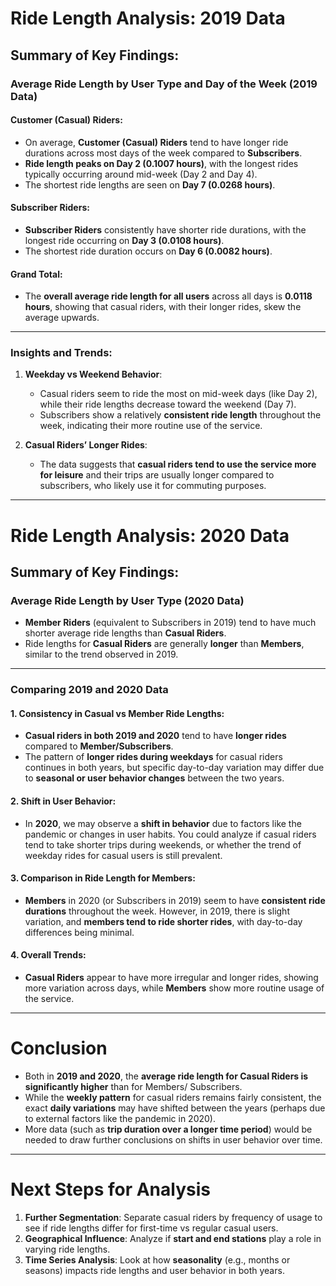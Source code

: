 # Ride Length Analysis: 2019 Data

## Summary of Key Findings:

### Average Ride Length by User Type and Day of the Week (2019 Data)

#### **Customer (Casual) Riders**:
- On average, **Customer (Casual) Riders** tend to have longer ride durations across most days of the week compared to **Subscribers**.
- **Ride length peaks on Day 2 (0.1007 hours)**, with the longest rides typically occurring around mid-week (Day 2 and Day 4).
- The shortest ride lengths are seen on **Day 7 (0.0268 hours)**.

#### **Subscriber Riders**:
- **Subscriber Riders** consistently have shorter ride durations, with the longest ride occurring on **Day 3 (0.0108 hours)**.
- The shortest ride duration occurs on **Day 6 (0.0082 hours)**.

#### **Grand Total**:
- The **overall average ride length for all users** across all days is **0.0118 hours**, showing that casual riders, with their longer rides, skew the average upwards.

---

### **Insights and Trends**:
1. **Weekday vs Weekend Behavior**:
   - Casual riders seem to ride the most on mid-week days (like Day 2), while their ride lengths decrease toward the weekend (Day 7).
   - Subscribers show a relatively **consistent ride length** throughout the week, indicating their more routine use of the service.

2. **Casual Riders’ Longer Rides**:
   - The data suggests that **casual riders tend to use the service more for leisure** and their trips are usually longer compared to subscribers, who likely use it for commuting purposes.

---

# Ride Length Analysis: 2020 Data

## Summary of Key Findings:

### Average Ride Length by User Type (2020 Data)
- **Member Riders** (equivalent to Subscribers in 2019) tend to have much shorter average ride lengths than **Casual Riders**.
- Ride lengths for **Casual Riders** are generally **longer** than **Members**, similar to the trend observed in 2019.
  
---

### **Comparing 2019 and 2020 Data**

#### **1. Consistency in Casual vs Member Ride Lengths**:
- **Casual riders in both 2019 and 2020** tend to have **longer rides** compared to **Member/Subscribers**.
- The pattern of **longer rides during weekdays** for casual riders continues in both years, but specific day-to-day variation may differ due to **seasonal or user behavior changes** between the two years.

#### **2. Shift in User Behavior**:
- In **2020**, we may observe a **shift in behavior** due to factors like the pandemic or changes in user habits. You could analyze if casual riders tend to take shorter trips during weekends, or whether the trend of weekday rides for casual users is still prevalent.

#### **3. Comparison in Ride Length for Members**:
- **Members** in 2020 (or Subscribers in 2019) seem to have **consistent ride durations** throughout the week. However, in 2019, there is slight variation, and **members tend to ride shorter rides**, with day-to-day differences being minimal.

#### **4. Overall Trends**:
- **Casual Riders** appear to have more irregular and longer rides, showing more variation across days, while **Members** show more routine usage of the service.

---

# Conclusion

- Both in **2019 and 2020**, the **average ride length for Casual Riders is significantly higher** than for Members/ Subscribers.
- While the **weekly pattern** for casual riders remains fairly consistent, the exact **daily variations** may have shifted between the years (perhaps due to external factors like the pandemic in 2020).
- More data (such as **trip duration over a longer time period**) would be needed to draw further conclusions on shifts in user behavior over time.

---

# Next Steps for Analysis

1. **Further Segmentation**: Separate casual riders by frequency of usage to see if ride lengths differ for first-time vs regular casual users.
2. **Geographical Influence**: Analyze if **start and end stations** play a role in varying ride lengths.
3. **Time Series Analysis**: Look at how **seasonality** (e.g., months or seasons) impacts ride lengths and user behavior in both years.


